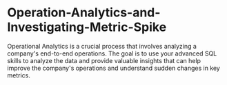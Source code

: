 # Operation-Analytics-and-Investigating-Metric-Spike
Operational Analytics is a crucial process that involves analyzing a company's end-to-end operations. The  goal is to use your advanced SQL skills to analyze the data and provide valuable insights that can help improve the company's operations and understand sudden changes in key metrics.
